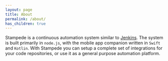 ```yaml
---
layout: page
title: About
permalink: /about/
has_children: true
---
```


Stampede is a continuous automation system similar to [Jenkins](https://jenkins.io). The system is built primarily in `node.js`, with the mobile app companion written in `Swift` and `Kotlin`. With Stampede you can setup a complete set of integrations for your code repositories, or use it as a general purpose automation platform.
